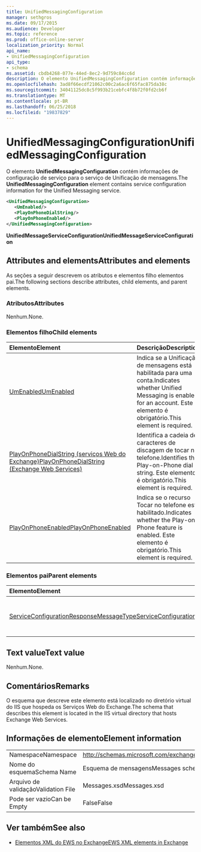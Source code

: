 ```yaml
---
title: UnifiedMessagingConfiguration
manager: sethgros
ms.date: 09/17/2015
ms.audience: Developer
ms.topic: reference
ms.prod: office-online-server
localization_priority: Normal
api_name:
- UnifiedMessagingConfiguration
api_type:
- schema
ms.assetid: cbdb4268-077e-44ed-8ec2-9d759c84cc6d
description: O elemento UnifiedMessagingConfiguration contém informações de configuração de serviço para o serviço de Unificação de mensagens.
ms.openlocfilehash: 3ad8f66ecdf21062c00c2a6ac6f65fac875da38c
ms.sourcegitcommit: 34041125dc8c5f993b21cebfc4f8b72f0fd2cb6f
ms.translationtype: MT
ms.contentlocale: pt-BR
ms.lasthandoff: 06/25/2018
ms.locfileid: "19837829"
---
```

# <a name="unifiedmessagingconfiguration"></a><span data-ttu-id="5e3d1-103">UnifiedMessagingConfiguration</span><span class="sxs-lookup"><span data-stu-id="5e3d1-103">UnifiedMessagingConfiguration</span></span>

<span data-ttu-id="5e3d1-104">O elemento **UnifiedMessagingConfiguration** contém informações de configuração de serviço para o serviço de Unificação de mensagens.</span><span class="sxs-lookup"><span data-stu-id="5e3d1-104">The **UnifiedMessagingConfiguration** element contains service configuration information for the Unified Messaging service.</span></span> 
  
```XML
<UnifiedMessagingConfiguration>
   <UmEnabled/>
   <PlayOnPhoneDialString/>
   <PlayOnPhoneEnabled/>
</UnifiedMessagingConfiguration>
```

 <span data-ttu-id="5e3d1-105">**UnifiedMessageServiceConfiguration**</span><span class="sxs-lookup"><span data-stu-id="5e3d1-105">**UnifiedMessageServiceConfiguration**</span></span>
## <a name="attributes-and-elements"></a><span data-ttu-id="5e3d1-106">Attributes and elements</span><span class="sxs-lookup"><span data-stu-id="5e3d1-106">Attributes and elements</span></span>

<span data-ttu-id="5e3d1-107">As seções a seguir descrevem os atributos e elementos filho elementos pai.</span><span class="sxs-lookup"><span data-stu-id="5e3d1-107">The following sections describe attributes, child elements, and parent elements.</span></span>
  
### <a name="attributes"></a><span data-ttu-id="5e3d1-108">Atributos</span><span class="sxs-lookup"><span data-stu-id="5e3d1-108">Attributes</span></span>

<span data-ttu-id="5e3d1-109">Nenhum.</span><span class="sxs-lookup"><span data-stu-id="5e3d1-109">None.</span></span>
  
### <a name="child-elements"></a><span data-ttu-id="5e3d1-110">Elementos filho</span><span class="sxs-lookup"><span data-stu-id="5e3d1-110">Child elements</span></span>

|<span data-ttu-id="5e3d1-111">**Elemento**</span><span class="sxs-lookup"><span data-stu-id="5e3d1-111">**Element**</span></span>|<span data-ttu-id="5e3d1-112">**Descrição**</span><span class="sxs-lookup"><span data-stu-id="5e3d1-112">**Description**</span></span>|
|:-----|:-----|
|[<span data-ttu-id="5e3d1-113">UmEnabled</span><span class="sxs-lookup"><span data-stu-id="5e3d1-113">UmEnabled</span></span>](umenabled.md) <br/> |<span data-ttu-id="5e3d1-114">Indica se a Unificação de mensagens está habilitada para uma conta.</span><span class="sxs-lookup"><span data-stu-id="5e3d1-114">Indicates whether Unified Messaging is enabled for an account.</span></span> <span data-ttu-id="5e3d1-115">Este elemento é obrigatório.</span><span class="sxs-lookup"><span data-stu-id="5e3d1-115">This element is required.</span></span>  <br/> |
|[<span data-ttu-id="5e3d1-116">PlayOnPhoneDialString (serviços Web do Exchange)</span><span class="sxs-lookup"><span data-stu-id="5e3d1-116">PlayOnPhoneDialString (Exchange Web Services)</span></span>](playonphonedialstring-exchange-web-services.md) <br/> |<span data-ttu-id="5e3d1-117">Identifica a cadeia de caracteres de discagem de tocar no telefone.</span><span class="sxs-lookup"><span data-stu-id="5e3d1-117">Identifies the Play-on-Phone dial string.</span></span> <span data-ttu-id="5e3d1-118">Este elemento é obrigatório.</span><span class="sxs-lookup"><span data-stu-id="5e3d1-118">This element is required.</span></span>  <br/> |
|[<span data-ttu-id="5e3d1-119">PlayOnPhoneEnabled</span><span class="sxs-lookup"><span data-stu-id="5e3d1-119">PlayOnPhoneEnabled</span></span>](playonphoneenabled.md) <br/> |<span data-ttu-id="5e3d1-120">Indica se o recurso Tocar no telefone está habilitado.</span><span class="sxs-lookup"><span data-stu-id="5e3d1-120">Indicates whether the Play-on-Phone feature is enabled.</span></span> <span data-ttu-id="5e3d1-121">Este elemento é obrigatório.</span><span class="sxs-lookup"><span data-stu-id="5e3d1-121">This element is required.</span></span>  <br/> |
   
### <a name="parent-elements"></a><span data-ttu-id="5e3d1-122">Elementos pai</span><span class="sxs-lookup"><span data-stu-id="5e3d1-122">Parent elements</span></span>

|<span data-ttu-id="5e3d1-123">**Elemento**</span><span class="sxs-lookup"><span data-stu-id="5e3d1-123">**Element**</span></span>|<span data-ttu-id="5e3d1-124">**Descrição**</span><span class="sxs-lookup"><span data-stu-id="5e3d1-124">**Description**</span></span>|
|:-----|:-----|
|[<span data-ttu-id="5e3d1-125">ServiceConfigurationResponseMessageType</span><span class="sxs-lookup"><span data-stu-id="5e3d1-125">ServiceConfigurationResponseMessageType</span></span>](serviceconfigurationresponsemessagetype.md) <br/> |<span data-ttu-id="5e3d1-126">Contém as definições de configuração de serviço.</span><span class="sxs-lookup"><span data-stu-id="5e3d1-126">Contains service configuration settings.</span></span>  <br/> |
   
## <a name="text-value"></a><span data-ttu-id="5e3d1-127">Text value</span><span class="sxs-lookup"><span data-stu-id="5e3d1-127">Text value</span></span>

<span data-ttu-id="5e3d1-128">Nenhum.</span><span class="sxs-lookup"><span data-stu-id="5e3d1-128">None.</span></span>
  
## <a name="remarks"></a><span data-ttu-id="5e3d1-129">Comentários</span><span class="sxs-lookup"><span data-stu-id="5e3d1-129">Remarks</span></span>

<span data-ttu-id="5e3d1-130">O esquema que descreve este elemento está localizado no diretório virtual do IIS que hospeda os Serviços Web do Exchange.</span><span class="sxs-lookup"><span data-stu-id="5e3d1-130">The schema that describes this element is located in the IIS virtual directory that hosts Exchange Web Services.</span></span>
  
## <a name="element-information"></a><span data-ttu-id="5e3d1-131">Informações de elemento</span><span class="sxs-lookup"><span data-stu-id="5e3d1-131">Element information</span></span>

|||
|:-----|:-----|
|<span data-ttu-id="5e3d1-132">Namespace</span><span class="sxs-lookup"><span data-stu-id="5e3d1-132">Namespace</span></span>  <br/> |http://schemas.microsoft.com/exchange/services/2006/messages  <br/> |
|<span data-ttu-id="5e3d1-133">Nome do esquema</span><span class="sxs-lookup"><span data-stu-id="5e3d1-133">Schema Name</span></span>  <br/> |<span data-ttu-id="5e3d1-134">Esquema de mensagens</span><span class="sxs-lookup"><span data-stu-id="5e3d1-134">Messages schema</span></span>  <br/> |
|<span data-ttu-id="5e3d1-135">Arquivo de validação</span><span class="sxs-lookup"><span data-stu-id="5e3d1-135">Validation File</span></span>  <br/> |<span data-ttu-id="5e3d1-136">Messages.xsd</span><span class="sxs-lookup"><span data-stu-id="5e3d1-136">Messages.xsd</span></span>  <br/> |
|<span data-ttu-id="5e3d1-137">Pode ser vazio</span><span class="sxs-lookup"><span data-stu-id="5e3d1-137">Can be Empty</span></span>  <br/> |<span data-ttu-id="5e3d1-138">False</span><span class="sxs-lookup"><span data-stu-id="5e3d1-138">False</span></span>  <br/> |
   
## <a name="see-also"></a><span data-ttu-id="5e3d1-139">Ver também</span><span class="sxs-lookup"><span data-stu-id="5e3d1-139">See also</span></span>



- [<span data-ttu-id="5e3d1-140">Elementos XML do EWS no Exchange</span><span class="sxs-lookup"><span data-stu-id="5e3d1-140">EWS XML elements in Exchange</span></span>](ews-xml-elements-in-exchange.md)

